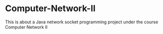 # Computer-Network-II
This is about a Java network socket programming project under the course Computer Network II
